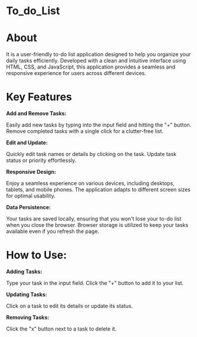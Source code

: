 # To_do_List

# About
It is a user-friendly to-do list application designed to help you organize your daily tasks efficiently. Developed with a clean and intuitive interface using HTML, CSS, and JavaScript, this application provides a seamless and responsive experience for users across different devices.

# Key Features

**Add and Remove Tasks:**

Easily add new tasks by typing into the input field and hitting the "+" button.
Remove completed tasks with a single click for a clutter-free list.

**Edit and Update:**

Quickly edit task names or details by clicking on the task.
Update task status or priority effortlessly.

**Responsive Design:**

Enjoy a seamless experience on various devices, including desktops, tablets, and mobile phones.
The application adapts to different screen sizes for optimal usability.

**Data Persistence:**

Your tasks are saved locally, ensuring that you won't lose your to-do list when you close the browser.
Browser storage is utilized to keep your tasks available even if you refresh the page.

# How to Use:

**Adding Tasks:**

Type your task in the input field.
Click the "+" button to add it to your list.

**Updating Tasks:**

Click on a task to edit its details or update its status.

**Removing Tasks:**

Click the "x" button next to a task to delete it.





